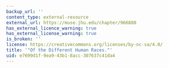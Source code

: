 ```yaml
---
backup_url: ''
content_type: external-resource
external_url: https://muse.jhu.edu/chapter/966880
has_external_licence_warning: true
has_external_license_warning: true
is_broken: ''
license: https://creativecommons.org/licenses/by-nc-sa/4.0/
title: '"Of the Different Human Races."'
uid: e7699d1f-9ea9-43b1-8acc-307637c41da4
---
```

